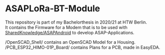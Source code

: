 # ASAPLoRa-BT-Module

This repository is part of my Bachelorthesis in 2020/21 at HTW Berlin.  
It contains the Firmware for a Modem that is to be used with [SharedKnowledge/ASAPAndroid](https://github.com/SharedKnowledge/ASAPAndroid) to develop ASAP-Applications.

/OpenSCAD_Shell/ contains an OpenSCAD Model for a Housing.  
/PCB_ESP32_HIMO-01P_Board/ contains Plans for a PCB, made in EasyEDA.
